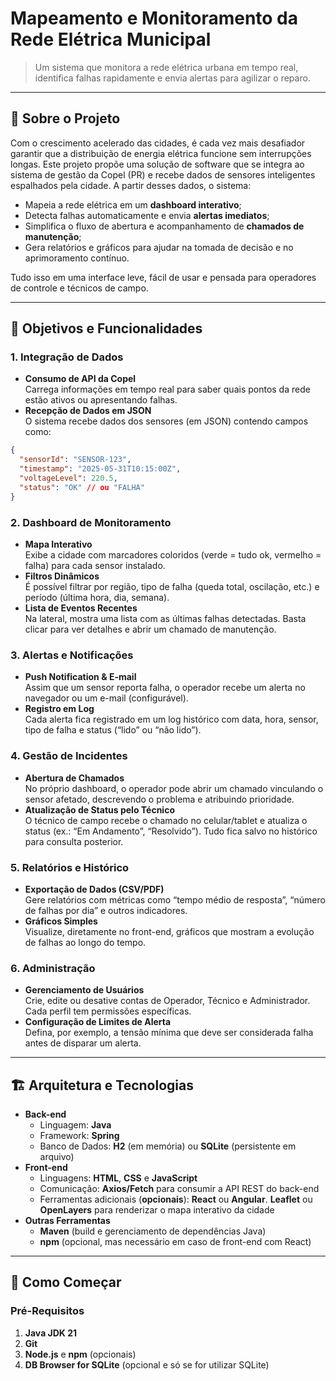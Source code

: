# Mapeamento e Monitoramento da Rede Elétrica Municipal

> Um sistema que monitora a rede elétrica urbana em tempo real, identifica falhas rapidamente e envia alertas para agilizar o reparo.

---

## 📖 Sobre o Projeto

Com o crescimento acelerado das cidades, é cada vez mais desafiador garantir que a distribuição de energia elétrica funcione sem interrupções longas. Este projeto propõe uma solução de software que se integra ao sistema de gestão da Copel (PR) e recebe dados de sensores inteligentes espalhados pela cidade. A partir desses dados, o sistema:

- Mapeia a rede elétrica em um **dashboard interativo**;
- Detecta falhas automaticamente e envia **alertas imediatos**;
- Simplifica o fluxo de abertura e acompanhamento de **chamados de manutenção**;
- Gera relatórios e gráficos para ajudar na tomada de decisão e no aprimoramento contínuo.

Tudo isso em uma interface leve, fácil de usar e pensada para operadores de controle e técnicos de campo.

---

## 🎯 Objetivos e Funcionalidades

### 1. Integração de Dados
- **Consumo de API da Copel**   
Carrega informações em tempo real para saber quais pontos da rede estão ativos ou apresentando falhas.
- **Recepção de Dados em JSON**   
O sistema recebe dados dos sensores (em JSON) contendo campos como:
```json
{
  "sensorId": "SENSOR-123",
  "timestamp": "2025-05-31T10:15:00Z",
  "voltageLevel": 220.5,
  "status": "OK" // ou "FALHA"
}
```

### 2. Dashboard de Monitoramento
- **Mapa Interativo**   
Exibe a cidade com marcadores coloridos (verde = tudo ok, vermelho = falha) para cada sensor instalado.
- **Filtros Dinâmicos**   
É possível filtrar por região, tipo de falha (queda total, oscilação, etc.) e período (última hora, dia, semana).
- **Lista de Eventos Recentes**   
Na lateral, mostra uma lista com as últimas falhas detectadas. Basta clicar para ver detalhes e abrir um chamado de manutenção.

### 3. Alertas e Notificações
- **Push Notification & E-mail**   
Assim que um sensor reporta falha, o operador recebe um alerta no navegador ou um e-mail (configurável).
- **Registro em Log**   
Cada alerta fica registrado em um log histórico com data, hora, sensor, tipo de falha e status (“lido” ou “não lido”).

### 4. Gestão de Incidentes
- **Abertura de Chamados**   
No próprio dashboard, o operador pode abrir um chamado vinculando o sensor afetado, descrevendo o problema e atribuindo prioridade.
- **Atualização de Status pelo Técnico**   
O técnico de campo recebe o chamado no celular/tablet e atualiza o status (ex.: “Em Andamento”, “Resolvido”). Tudo fica salvo no histórico para consulta posterior.

### 5. Relatórios e Histórico
- **Exportação de Dados (CSV/PDF)**   
Gere relatórios com métricas como “tempo médio de resposta”, “número de falhas por dia” e outros indicadores.
- **Gráficos Simples**   
Visualize, diretamente no front-end, gráficos que mostram a evolução de falhas ao longo do tempo.

### 6. Administração
- **Gerenciamento de Usuários**   
Crie, edite ou desative contas de Operador, Técnico e Administrador. Cada perfil tem permissões específicas.
- **Configuração de Limites de Alerta**   
Defina, por exemplo, a tensão mínima que deve ser considerada falha antes de disparar um alerta.

---

## 🏗️ Arquitetura e Tecnologias

- **Back-end**
  - Linguagem: **Java**
  - Framework: **Spring**
  - Banco de Dados: **H2** (em memória) ou **SQLite** (persistente em arquivo)
- **Front-end**
  - Linguagens: **HTML**, **CSS** e **JavaScript**
  - Comunicação:  **Axios/Fetch** para consumir a API REST do back-end
  - Ferramentas adicionais (**opcionais**): **React** ou **Angular**. **Leaflet** ou **OpenLayers** para renderizar o mapa interativo da cidade
- **Outras Ferramentas**
  - **Maven** (build e gerenciamento de dependências Java)
  - **npm** (opcional, mas necessário em caso de front-end com React)
 
---

## 🚀 Como Começar

### Pré-Requisitos
1. **Java JDK 21**
2. **Git**
3. **Node.js** e **npm** (opcionais)
4. **DB Browser for SQLite** (opcional e só se for utilizar SQLite)

